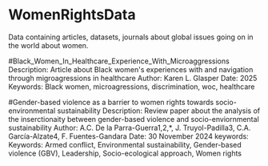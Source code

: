 # WomenRightsData
Data containing articles, datasets, journals about global issues going on in the world about women. 

#Black_Women_In_Healthcare_Experience_With_Microaggressions
Description: Article about Black women's experiences with and navigation through migroagressions in healthcare
Author: Karen L. Glasper
Date: 2025
Keywords: Black women, microagressions, discrimination, woc, healthcare

#Gender-based violence as a barrier to women rights towards socio- environmental
sustainability
Description: Review paper about the analysis of the inserctionaity between gender-based violence and socio-enviornmental sustainability
Author: A.C. De la Parra-Guerra1,2,*, J. Truyol-Padilla3, C.A. García-Alzate4, F. Fuentes-Gandara
Date: 30 November 2024
keywords: Keywords: Armed conflict, Environmental sustainability, Gender-based violence (GBV), Leadership, Socio-ecological approach, Women rights

